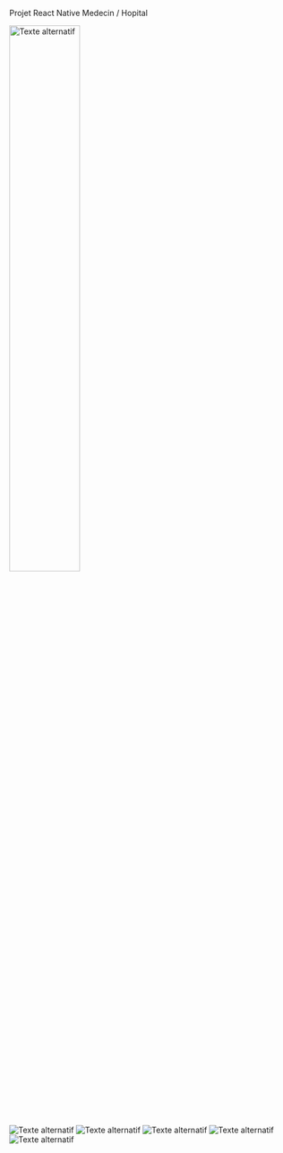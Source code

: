 Projet React Native Medecin / Hopital

<img src="./assets/imgs/IMG_3440.PNG" alt="Texte alternatif" style="width: 50%; height: auto;">

![Texte alternatif](./assets//imgs/IMG_3440.PNG)
![Texte alternatif](./assets//imgs/IMG_3441.PNG)
![Texte alternatif](./assets//imgs/IMG_3442.PNG)
![Texte alternatif](./assets//imgs/IMG_3443.PNG)
![Texte alternatif](./assets//imgs/IMG_3439.PNG)

